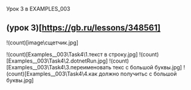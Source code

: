 Урок 3 в EXAMPLES_003

## (урок 3)[https://gb.ru/lessons/348561]

!(count)[image\сщетчик.jpg]

!(count)[Examples__003\Task4\1.текст в строку.jpg]
!(count)[Examples__003\Task4\2.dotnetRun.jpg]
!(count)[Examples__003\Task4\3.переименовать текс с большой буквы.jpg]
!(count)[Examples__003\Task4\4.как должно получитьс с большой буквы.jpg]
